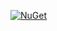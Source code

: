 [![NuGet](https://img.shields.io/nuget/v/MapleStory.NET)](https://www.nuget.org/packages/MapleStory.NET)
